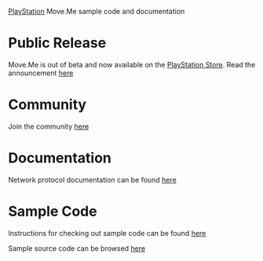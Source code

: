[PlayStation](http://us.playstation.com/) Move.Me sample code and documentation

# Public Release #
Move.Me is out of beta and now available on the [PlayStation Store](http://us.playstation.com/games-and-media/). Read the announcement [here](http://blog.us.playstation.com/2011/07/26/move-me-available-today-on-playstation-store-free-for-students-and-educators/)

# Community #
Join the community [here](http://community.us.playstation.com/community/consoles/ps3/move/move.me)

# Documentation #
Network protocol documentation can be found [here](http://code.google.com/p/moveme/downloads/list)

# Sample Code #
Instructions for checking out sample code can be found [here](http://code.google.com/p/moveme/source/checkout)

Sample source code can be browsed [here](http://code.google.com/p/moveme/source/browse/#svn%2Ftrunk)